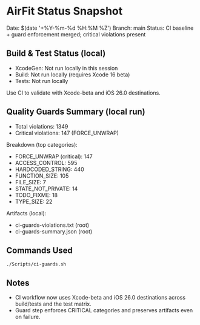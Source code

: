 # AirFit Status Snapshot

Date: $(date '+%Y-%m-%d %H:%M %Z')
Branch: main
Status: CI baseline + guard enforcement merged; critical violations present

## Build & Test Status (local)
- XcodeGen: Not run locally in this session
- Build: Not run locally (requires Xcode 16 beta)
- Tests: Not run locally

Use CI to validate with Xcode-beta and iOS 26.0 destinations.

## Quality Guards Summary (local run)
- Total violations: 1349
- Critical violations: 147 (FORCE_UNWRAP)

Breakdown (top categories):
- FORCE_UNWRAP (critical): 147
- ACCESS_CONTROL: 595
- HARDCODED_STRING: 440
- FUNCTION_SIZE: 105
- FILE_SIZE: 7
- STATE_NOT_PRIVATE: 14
- TODO_FIXME: 18
- TYPE_SIZE: 22

Artifacts (local):
- ci-guards-violations.txt (root)
- ci-guards-summary.json (root)

## Commands Used
```
./Scripts/ci-guards.sh
```

## Notes
- CI workflow now uses Xcode-beta and iOS 26.0 destinations across build/tests and the test matrix.
- Guard step enforces CRITICAL categories and preserves artifacts even on failure.
